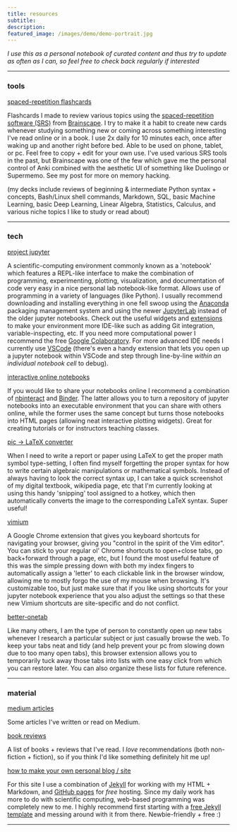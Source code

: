 ```yaml
---
title: resources
subtitle: 
description: 
featured_image: /images/demo/demo-portrait.jpg
---
```


*I use this as a personal notebook of curated content and thus try to update as often as I can, so feel free to check back regularly if interested*

---

### tools

[spaced-repetition flashcards](https://www.brainscape.com/profiles/3408543)

Flashcards I made to review various topics using the [spaced-repetition software (SRS)](https://en.wikipedia.org/wiki/Spaced_repetition#Software) from [Brainscape](https://www.brainscape.com/i/212G3).  I try to make it a habit to create new cards whenever studying something new or coming across something interesting I've read online or in a book.  I use 2x daily for 10 minutes each, once after waking up and another right before bed.  Able to be used on phone, tablet, or pc.  Feel free to copy + edit for your own use.  I've used various SRS tools in the past, but Brainscape was one of the few which gave me the personal control of Anki combined with the aesthetic UI of something like Duolingo or Supermemo.  See my post for more on memory hacking.  

(my decks include reviews of beginning & intermediate Python syntax + concepts, Bash/Linux shell commands, Markdown, SQL, basic Machine Learning, basic Deep Learning, Linear Algebra, Statistics, Calculus, and various niche topics I like to study or read about)

---

### tech

[project jupyter](https://jupyter.org/install)

A scientific-computing environment commonly known as a 'notebook' which features a REPL-like interface to make the combination of programming, experimenting, plotting, visualization, and documentation of code very easy in a nice personal lab notebook-like format.  Allows use of programming in a variety of languages (like Python).  I usually recommend downloading and installing everything in one fell swoop using the [Anaconda](https://www.anaconda.com/distribution/) packaging management system and using the newer [JupyterLab](https://jupyterlab.readthedocs.io/en/stable/getting_started/overview.html) instead of the older jupyter notebooks.  Check out the useful widgets and [extensions](https://jupyterlab.readthedocs.io/en/stable/user/extensions.html) to make your environment more IDE-like such as adding Git integration, variable-inspecting, etc.  If you need more computational power I recommend the free [Google Colaboratory](https://colab.research.google.com/notebooks/welcome.ipynb).  For more advanced IDE needs I currently use [VSCode](https://code.visualstudio.com/) (there's even a handy extension that lets you open up a jupyter notebook within VSCode and step through line-by-line *within an individual notebook cell* to debug).  

[interactive online notebooks](https://github.com/SamLau95/nbinteract)

If you would like to share your notebooks online I recommend a combination of [nbinteract](https://www.nbinteract.com/motivation.html) and [Binder](https://gke.mybinder.org/).  The latter allows you to turn a repository of jupyter notebooks into an executable environment that you can share with others online, while the former uses the same concept but turns those notebooks into HTML pages (allowing neat interactive plotting widgets).  Great for creating tutorials or for instructors teaching classes. 

[pic -> LaTeX converter](https://mathpix.com/)

When I need to write a report or paper using LaTeX to get the proper math symbol type-setting, I often find myself forgetting the proper syntax for how to write certain algebraic manipulations or mathematical symbols.  Instead of always having to look the correct syntax up, I can take a quick screenshot of my digital textbook, wikipedia page, etc that I'm currently looking at using this handy 'snipping' tool assigned to a hotkey, which then automatically converts the image to the corresponding LaTeX syntax.  Super useful!

[vimium](https://vimium.github.io/)

A Google Chrome extension that gives you keyboard shortcuts for navigating your browser, giving you "control in the spirit of the Vim editor".  You can stick to your regular ol' Chrome shortcuts to open+close tabs, go back+forward through a page, etc, but I found the most useful feature of this was the simple pressing down with both my index fingers to automatically assign a 'letter' to each clickable link in the browser window, allowing me to mostly forgo the use of my mouse when browsing.  It's customizable too, but just make sure that if you like using shortcuts for your jupyter notebook experience that you also adjust the settings so that these new Vimium shortcuts are site-specific and do not conflict.  

[better-onetab](https://chrome.google.com/webstore/detail/better-onetab/eookhngofldnbnidjlbkeecljkfpmfpg?hl=en)

Like many others, I am the type of person to constantly open up new tabs whenever I research a particular subject or just casually browse the web.  To keep your tabs neat and tidy (and help prevent your pc from slowing down due to too many open tabs), this browser extension allows you to temporarily tuck away those tabs into lists with one easy click from which you can restore later.  You can also organize these lists for future reference.  

---

### material

[medium articles](https://medium.com/@mundyreimer)

Some articles I've written or read on Medium.

[book reviews](https://www.goodreads.com/mundyreimer)

A list of books + reviews that I've read.  I *love* recommendations (both non-fiction + fiction), so if you think I'd like something definitely hit me up!

[how to make your own personal blog / site](https://medium.com/20percentwork/creating-your-blog-for-free-using-jekyll-github-pages-dba37272730a)

For this site I use a combination of [Jekyll](https://jekyllrb.com/) for working with my HTML + Markdown, and [GitHub pages](https://pages.github.com/) for *free* hosting.  Since my daily work has more to do with scientific computing, web-based programming was completely new to me.  I highly recommend first starting with a [free Jekyll template](https://jekyllthemes.io/) and messing around with it from there.  Newbie-friendly + free :)

---

